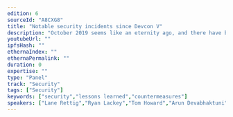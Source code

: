```yaml
---
edition: 6
sourceId: "A8CXG8"
title: "Notable security incidents since Devcon V"
description: "October 2019 seems like an eternity ago, and there have been a variety of interesting, sometimes novel, and sometimes repetitive security incidents across the ecosystem since then.  We will discuss those incidents, what went wrong, how they've been resolved, and what lessons have been learned, or new mechanisms put in place, in the service of preventing a repeat."
youtubeUrl: ""
ipfsHash: ""
ethernaIndex: ""
ethernaPermalink: ""
duration: 0
expertise: ""
type: "Panel"
track: "Security"
tags: ["Security"]
keywords: ["security","lessons learned","countermeasures"]
speakers: ["Lane Rettig","Ryan Lackey","Tom Howard","Arun Devabhaktuni"]
---
```

